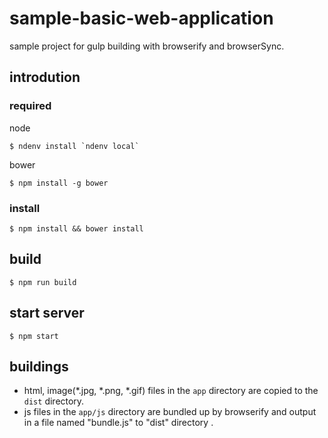 # sample-basic-web-application
sample project for gulp building with browserify and browserSync.

## introdution
### required
node
```
$ ndenv install `ndenv local`
```

bower
```
$ npm install -g bower
```

### install
```
$ npm install && bower install
```

## build
```
$ npm run build
```

## start server
```
$ npm start
```

## buildings

* html, image(*.jpg, *.png, *.gif) files in the `app` directory are copied to the `dist` directory.
* js files in the `app/js` directory are bundled up by browserify and output in a file named "bundle.js" to "dist" directory .
